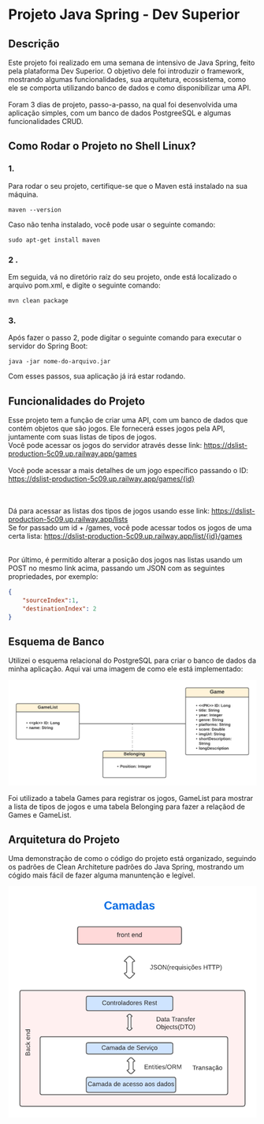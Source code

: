 # Projeto Java Spring - Dev Superior

## Descrição 

Este projeto foi realizado em uma semana de intensivo de Java Spring, feito pela plataforma Dev Superior. O objetivo dele foi introduzir o framework, mostrando algumas funcionalidades, sua arquitetura, ecossistema, como ele se comporta utilizando banco de dados e como disponibilizar uma API.<br><br>
Foram 3 dias de projeto, passo-a-passo, na qual foi desenvolvida uma aplicação simples, com um banco de dados PostgreeSQL e algumas funcionalidades CRUD.

## Como Rodar o Projeto no Shell Linux?

### 1.
Para rodar o seu projeto, certifique-se que o Maven está instalado na sua máquina.

```
maven --version
```

Caso não tenha instalado, você pode usar o seguinte comando: 
```
sudo apt-get install maven
```

### 2 .
Em seguida, vá no diretório raíz do seu projeto, onde está localizado o arquivo pom.xml, e digite o seguinte comando:
```
mvn clean package
```
### 3.
Após fazer o passo 2, pode digitar o seguinte comando para executar o servidor do Spring Boot:
```
java -jar nome-do-arquivo.jar

```

Com esses passos, sua aplicação já irá estar rodando.


## Funcionalidades do Projeto

Esse projeto tem a função de criar uma API, com um banco de dados que contém objetos que são jogos. Ele fornecerá esses jogos pela API, juntamente com suas listas de tipos de jogos.<br>
Você pode acessar os jogos do servidor através desse link: https://dslist-production-5c09.up.railway.app/games <br>
<br>
Você pode acessar a mais detalhes de um jogo específico passando o ID: https://dslist-production-5c09.up.railway.app/games/{id} 

<br><br>
Dá para acessar as listas dos tipos de jogos usando esse link: https://dslist-production-5c09.up.railway.app/lists <br>
Se for passado um id + /games, você pode acessar todos os jogos de uma certa lista:
https://dslist-production-5c09.up.railway.app/list/{id}/games <br><br>

Por último, é permitido alterar a posição dos jogos nas listas usando um POST no mesmo link acima, passando um JSON com as seguintes propriedades, por exemplo:
``` JSON
{
    "sourceIndex":1,
    "destinationIndex": 2
}
```
## Esquema de Banco

Utilizei o esquema relacional do PostgreSQL para criar o banco de dados da minha aplicação. Aqui vai uma imagem de como ele está implementado:
<br>

<img src="https://github.com/torreslucs23/dslist/blob/main/Esquema.png" alt="Modelo de Domínio Projeto" />

Foi utilizado a tabela Games para registrar os jogos, GameList para mostrar a lista de tipos de jogos e uma tabela Belonging para fazer a relaçãod de Games e GameList.<br>

## Arquitetura do Projeto
Uma demonstração de como o código do projeto está organizado, seguindo os padrões de Clean Architeture padrões do Java Spring, mostrando um cógido mais fácil de fazer alguma manuntenção e legível.

<img src="https://github.com/torreslucs23/dslist/blob/main/Arquitetura.png" alt="Arquitetura Projeto"/>




